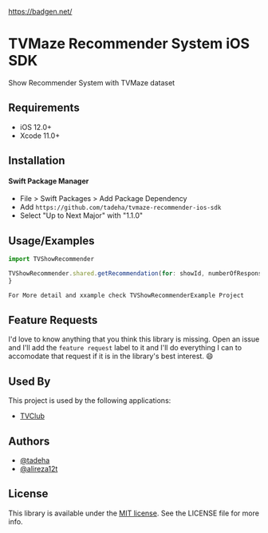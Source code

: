 https://badgen.net/
# TVMaze Recommender System iOS SDK

Show Recommender System with TVMaze dataset

## Requirements

 - iOS 12.0+
 - Xcode 11.0+
## Installation

#### Swift Package Manager

- File > Swift Packages > Add Package Dependency
- Add `https://github.com/tadeha/tvmaze-recommender-ios-sdk`
- Select "Up to Next Major" with "1.1.0"
## Usage/Examples

```javascript
import TVShowRecommender

TVShowRecommender.shared.getRecommendation(for: showId, numberOfResponse: 10) { shows in            print("Similar shows => \(shows)")
}

For More detail and xxample check TVShowRecommenderExample Project
```


## Feature Requests

I'd love to know anything that you think this library is missing. Open an issue and I'll add the `feature request` label to it and I'll do everything I can to accomodate that request if it is in the library's best interest. 😄 
## Used By

This project is used by the following applications:

- [TVClub](https://apps.apple.com/us/app/tv-club-simple-tv-tracker/id334565283)


## Authors

- [@tadeha](https://github.com/tadeha)
- [@alireza12t](https://github.com/alireza12t)

## License

This library is available under the [MIT license](https://choosealicense.com/licenses/mit/). See the LICENSE file for more info.

